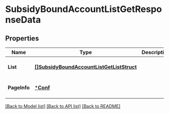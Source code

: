 # SubsidyBoundAccountListGetResponseData

## Properties
Name | Type | Description | Notes
------------ | ------------- | ------------- | -------------
**List** | [**[]SubsidyBoundAccountListGetListStruct**](SubsidyBoundAccountListGetListStruct.md) |  | [optional] [default to null]
**PageInfo** | [***Conf**](conf.md) |  | [optional] [default to null]

[[Back to Model list]](../README.md#documentation-for-models) [[Back to API list]](../README.md#documentation-for-api-endpoints) [[Back to README]](../README.md)


